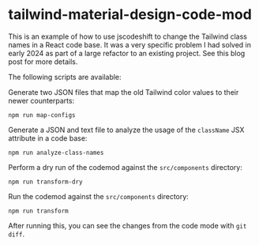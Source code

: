 # tailwind-material-design-code-mod

This is an example of how to use jscodeshift to change the Tailwind
class names in a React code base. It was a very specific problem 
I had solved in early 2024 as part of a large refactor to an existing 
project. See this blog post for more details.

The following scripts are available:

Generate two JSON files that map the old Tailwind color values to 
their newer counterparts:

```
npm run map-configs
```

Generate a JSON and text file to analyze the usage of the `className` 
JSX attribute in a code base:

```
npm run analyze-class-names
```

Perform a dry run of the codemod against the `src/components` directory:

```
npm run transform-dry
```

Run the codemod against the `src/components` directory:

```
npm run transform
```

After running this, you can see the changes from the code mode with `git diff`.
